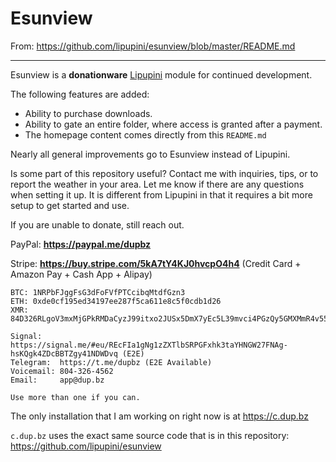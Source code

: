 # Esunview

From: https://github.com/lipupini/esunview/blob/master/README.md

---

Esunview is a **donationware** [Lipupini](https://github.com/lipupini/lipupini) module for continued development.

The following features are added:

- Ability to purchase downloads.
- Ability to gate an entire folder, where access is granted after a payment.
- The homepage content comes directly from this `README.md`

Nearly all general improvements go to Esunview instead of Lipupini.

Is some part of this repository useful? Contact me with inquiries, tips, or to report the weather in your area. Let me know if there are any questions when setting it up. It is different from Lipupini in that it requires a bit more setup to get started and use.

If you are unable to donate, still reach out.

PayPal: **https://paypal.me/dupbz**

Stripe: **https://buy.stripe.com/5kA7tY4KJ0hvcpO4h4** (Credit Card + Amazon Pay + Cash App + Alipay)

```
BTC: 1NRPbFJggFsG3dFoFVfPTCcibqMtdfGzn3
ETH: 0xde0cf195ed34197ee287f5ca611e8c5f0cdb1d26
XMR: 84D326RLgoV3mxMjGPkRMDaCyzJ99itxo2JUSx5DmX7yEc5L39mvci4PGzQy5GMXMmR4v55e2bmdSJbBWvybMaLq7LmsP7M
```

```
Signal:    https://signal.me/#eu/REcFIa1gNg1zZXTlbSRPGFxhk3taYHNGW27FNAg-hsKQgk4ZDcBBTZgy41NDWDvq (E2E)
Telegram:  https://t.me/dupbz (E2E Available)
Voicemail: 804-326-4562
Email:     app@dup.bz

Use more than one if you can.
```

The only installation that I am working on right now is at https://c.dup.bz

`c.dup.bz` uses the exact same source code that is in this repository: https://github.com/lipupini/esunview
